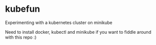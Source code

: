 # kubefun
Experimenting with a kubernetes cluster on minikube

Need to install docker, kubectl and minikube if you want to fiddle around with this repo :) 
